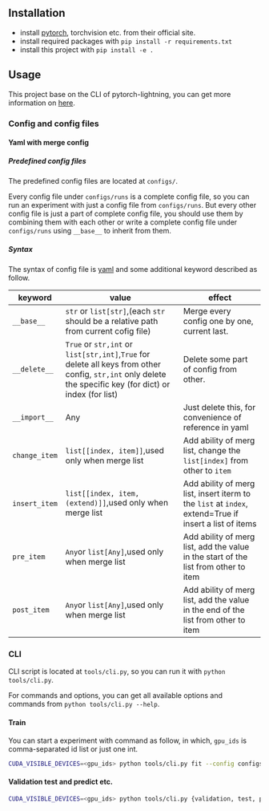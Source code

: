 ## Installation

- install [pytorch](https://pytorch.org/get-started/locally/), torchvision etc. from their official site.
- install required packages with `pip install -r requirements.txt`
- install this project with `pip install -e .`

## Usage

This project base on the CLI of pytorch-lightning, you can get more information
on [here](https://pytorch-lightning.readthedocs.io/en/latest/common/lightning_cli.html).

### Config and config files ###

#### Yaml with merge config ####

##### Predefined config files #####

The predefined config files are located at `configs/`.

Every config file under `configs/runs` is a complete config file, so you can run an experiment with just a config file
from `configs/runs`. But every other config file is just a part of complete config file, you should use them by
combining them with each other or write a complete config file under `configs/runs` using `__base__` to inherit from
them.

##### Syntax #####

The syntax of config file is [yaml](https://yaml.readthedocs.io/en/latest/) and some additional keyword described as
follow.

| keyword       | value                                                                                                                                                      | effect                                                                                                 |
| ------------- | ---------------------------------------------------------------------------------------------------------------------------------------------------------- | ------------------------------------------------------------------------------------------------------ |
| `__base__`    | `str` or `list[str]`,(each `str` should be a relative path from current cofig file)                                                                        | Merge every config one by one, current last.                                                           |
| `__delete__`  | `True` or `str,int` or `list[str,int]`,`True` for delete all keys from other config, `str,int` only delete the specific key (for dict) or index (for list) | Delete some part of config from other.                                                                 |
| `__import__`  | Any                                                                                                                                                        | Just delete this, for convenience of reference in yaml                                                 |
| `change_item` | `list[[index, item]]`,used only when merge list                                                                                                            | Add ability of merg list, change the `list[index]` from other to `item`                                |
| `insert_item` | `list[[index, item, (extend)]]`,used only when merge list                                                                                                  | Add ability of merg list, insert iterm to the `list` at `index`, extend=True if insert a list of items |
| `pre_item`    | `Any`or `list[Any]`,used only when merge list                                                                                                              | Add ability of merg list, add the value in the start of the list from other to item                    |
| `post_item`   | `Any`or `list[Any]`,used only when merge list                                                                                                              | Add ability of merg list, add the value in the end of the list from other to item                      |

### CLI ###

CLI script is located at `tools/cli.py`, so you can run it with `python tools/cli.py`.

For commands and options, you can get all available options and commands from `python tools/cli.py --help`.

#### Train ####

You can start a experiment with command as follow, in which, `gpu_ids` is comma-separated id list or just one int.

```bash
CUDA_VISIBLE_DEVICES=<gpu_ids> python tools/cli.py fit --config configs/runs/path/to/config
```

#### Validation test and predict etc. ####

```bash
CUDA_VISIBLE_DEVICES=<gpu_ids> python tools/cli.py {validation, test, predict, tune} --config configs/runs/path/to/config
```


